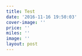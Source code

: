 ```yaml
---
title: Test
date: '2016-11-16 19:50:03'
cover-image: ''
price: ''
miles: ''
image: ''
layout: post
---
```


